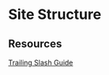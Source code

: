 # Site Structure

## Resources

[Trailing Slash Guide](https://github.com/slorber/trailing-slash-guide)

